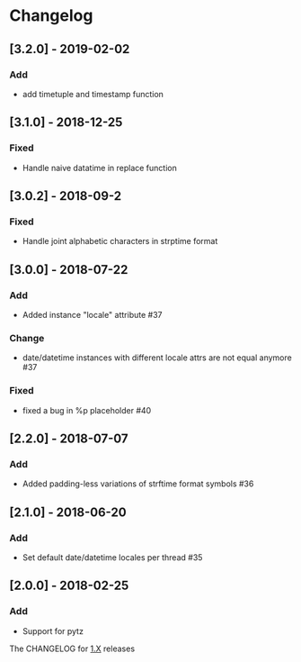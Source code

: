# Changelog

## [3.2.0] - 2019-02-02
### Add
* add timetuple and timestamp function

## [3.1.0] - 2018-12-25
### Fixed
* Handle naive datatime in replace function

## [3.0.2] - 2018-09-2
### Fixed
* Handle joint alphabetic characters in strptime format

## [3.0.0] - 2018-07-22
### Add
* Added instance "locale" attribute #37
### Change
* date/datetime instances with different locale attrs are not equal anymore #37
###  Fixed
* fixed a bug in %p placeholder #40

## [2.2.0] - 2018-07-07
### Add
* Added padding-less variations of strftime format symbols #36

## [2.1.0] - 2018-06-20
### Add
* Set default date/datetime locales per thread #35

## [2.0.0] - 2018-02-25
### Add
* Support for pytz


The CHANGELOG for [1.X](https://github.com/slashmili/python-jalali/tree/v1.9.1) releases
